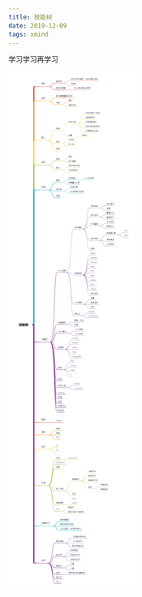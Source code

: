 ```yaml
---
title: 技能树
date: 2019-12-09
tags: xmind
---
```


学习学习再学习

<!--more-->

![技能树202005](https://raw.githubusercontent.com/lcf33/picture_lcf/master/%E6%8A%80%E8%83%BD%E6%A0%91.jpg)

